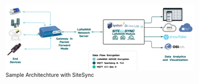 

![Sample Architechture](../../assets/marketingarchitechture.png)
Sample Architechture with SiteSync